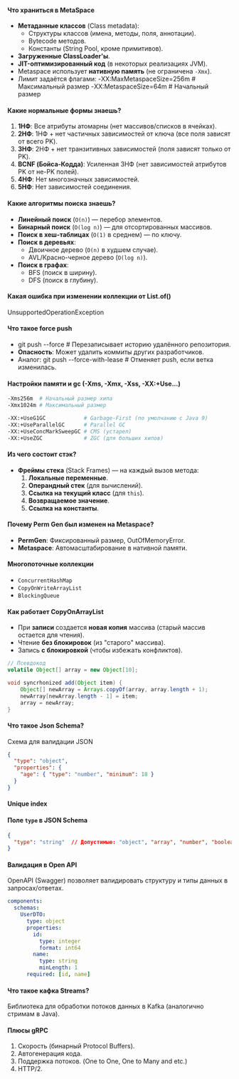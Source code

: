 #### Что храниться в MetaSpace

- **Метаданные классов** (Class metadata):
    - Структуры классов (имена, методы, поля, аннотации).
    - Bytecode методов.
    - Константы (String Pool, кроме примитивов).
- **Загруженные ClassLoader'ы**.
- **JIT-оптимизированный код** (в некоторых реализациях JVM).
- Metaspace использует **нативную память** (не ограничена `-Xmx`).
- Лимит задаётся флагами:
    -XX:MaxMetaspaceSize=256m  # Максимальный размер
    -XX:MetaspaceSize=64m      # Начальный размер
#### Какие нормальные формы знаешь?

1. **1НФ**: Все атрибуты атомарны (нет массивов/списков в ячейках).
2. **2НФ**: 1НФ + нет частичных зависимостей от ключа (все поля зависят от всего PK).
3. **3НФ**: 2НФ + нет транзитивных зависимостей (поля зависят только от PK).
4. **BCNF (Бойса-Кодда)**: Усиленная 3НФ (нет зависимостей атрибутов PK от не-PK полей).
5. **4НФ**: Нет многозначных зависимостей.
6. **5НФ**: Нет зависимостей соединения.

#### Какие алгоритмы поиска знаешь?
- **Линейный поиск** (`O(n)`) — перебор элементов.
- **Бинарный поиск** (`O(log n)`) — для отсортированных массивов.
- **Поиск в хеш-таблицах** (`O(1)` в среднем) — по ключу.
- **Поиск в деревьях**:
    - Двоичное дерево (`O(n)` в худшем случае).
    - AVL/Красно-черное дерево (`O(log n)`).
- **Поиск в графах**:
    - BFS (поиск в ширину).
    - DFS (поиск в глубину).

#### Какая ошибка при изменении коллекции от List.of() 
UnsupportedOperationException
#### Что такое force push

- git push --force  # Перезаписывает историю удалённого репозитория.
- **Опасность**: Может удалить коммиты других разработчиков.
- Аналог: git push --force-with-lease  # Отменяет push, если ветка изменилась.
#### Настройки памяти и gc (-Xms, -Xmx, -Xss, -XX:+Use...)

```bash
-Xms256m  # Начальный размер хипа
-Xmx1024m # Максимальный размер
```

```bash
-XX:+UseG1GC            # Garbage-First (по умолчанию с Java 9)
-XX:+UseParallelGC      # Parallel GC
-XX:+UseConcMarkSweepGC # CMS (устарел)
-XX:+UseZGC             # ZGC (для больших хипов)
```
#### Из чего состоит стэк?

- **Фреймы стека** (Stack Frames) — на каждый вызов метода:
    1. **Локальные переменные**.
    2. **Операндный стек** (для вычислений).
    3. **Ссылка на текущий класс** (для `this`).
    4. **Возвращаемое значение**.
    5. **Ссылка на константы**.

#### Почему Perm Gen был изменен на Metaspace?

- **PermGen**: Фиксированный размер, OutOfMemoryError.
- **Metaspace**: Автомасштабирование в нативной памяти.
#### Многопоточные коллекции

- `ConcurrentHashMap`
- `CopyOnWriteArrayList`
- `BlockingQueue`

#### Как работает CopyOnArrayList

- При **записи** создается **новая копия** массива (старый массив остается для чтения).
- Чтение **без блокировок** (из "старого" массива).
- Запись **с блокировкой** (чтобы избежать конфликтов).

```java
// Псевдокод
volatile Object[] array = new Object[10];

void syncrhonized add(Object item) {
    Object[] newArray = Arrays.copyOf(array, array.length + 1);
    newArray[newArray.length - 1] = item;
    array = newArray;
}
```
#### Что такое Json Schema?

Схема для валидации JSON

```json
{
  "type": "object",
  "properties": {
    "age": { "type": "number", "minimum": 18 }
  }
}
```

#### Unique index
#### Поле `type` в JSON Schema

```json
{
  "type": "string"  // Допустимые: "object", "array", "number", "boolean", "null"
}
```

#### Валидация в Open API

OpenAPI (Swagger) позволяет валидировать структуру и типы данных в запросах/ответах.

```yaml
components:
  schemas:
    UserDTO:
      type: object
      properties:
        id: 
          type: integer
          format: int64
        name: 
          type: string
          minLength: 1
      required: [id, name]
```

#### Что такое кафка Streams?

Библиотека для обработки потоков данных в Kafka (аналогично стримам в Java).

#### Плюсы gRPC

1. Скорость (бинарный Protocol Buffers).
2. Автогенерация кода.
3. Поддержка потоков. (One to One, One to Many and etc.)
4. HTTP/2.


